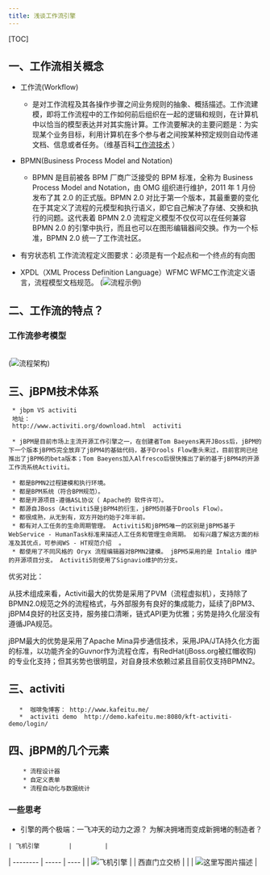 ```yaml
---
title: 浅谈工作流引擎
---
```

[TOC]
## 一、工作流相关概念
  * 工作流(Workflow)
      *   是对工作流程及其各操作步骤之间业务规则的抽象、概括描述。工作流建模，即将工作流程中的工作如何前后组织在一起的逻辑和规则，在计算机中以恰当的模型表达并对其实施计算。工作流要解决的主要问题是：为实现某个业务目标，利用计算机在多个参与者之间按某种预定规则自动传递文档、信息或者任务。（维基百科[工作流技术](https://zh.wikipedia.org/wiki/工作流技术) ）

  * BPMN(Business Process Model and Notation)
    *    BPMN 是目前被各 BPM 厂商广泛接受的 BPM 标准，全称为 Business Process Model and Notation，由 OMG 组织进行维护，2011 年 1 月份发布了其 2.0 的正式版。BPMN 2.0 对比于第一个版本，其最重要的变化在于其定义了流程的元模型和执行语义，即它自己解决了存储、交换和执行的问题。这代表着 BPMN 2.0 流程定义模型不仅仅可以在任何兼容 BPMN 2.0 的引擎中执行，而且也可以在图形编辑器间交换。作为一个标准，BPMN 2.0 统一了工作流社区。
  * 有穷状态机
  	工作流流程定义图要求：必须是有一个起点和一个终点的有向图
  	
  * XPDL（XML Process Definition Language）WFMC 
  WFMC工作流定义语言，流程模型文档规范。
  (![流程示例](http://img.blog.csdn.net/20151228065630522))
  
## 二、工作流的特点？

### 工作流参考模型
<br/>(![流程架构](http://img.blog.csdn.net/20151228065316082))

## 三、jBPM技术体系

     * jbpm VS activiti
     地址：
     http://www.activiti.org/download.html  activiti

     * jBPM是目前市场上主流开源工作引擎之一，在创建者Tom Baeyens离开JBoss后，jBPM的下一个版本jBPM5完全放弃了jBPM4的基础代码，基于Drools Flow重头来过，目前官网已经推出了jBPM6的beta版本；Tom Baeyens加入Alfresco后很快推出了新的基于jBPM4的开源工作流系统Activiti。

     * 都是BPMN2过程建模和执行环境。
     * 都是BPM系统（符合BPM规范）。
     * 都是开源项目-遵循ASL协议（ Apache的 软件许可）。
     * 都源自JBoss（Activiti5是jBPM4的衍生，jBPM5则基于Drools Flow）。
     * 都很成熟，从无到有，双方开始约始于2年半前。
     * 都有对人工任务的生命周期管理。 Activiti5和jBPM5唯一的区别是jBPM5基于WebService - HumanTask标准来描述人工任务和管理生命周期。 如有兴趣了解这方面的标准及其优点，可参阅WS - HT规范介绍  。
     * 都使用了不同风格的 Oryx 流程编辑器对BPMN2建模。 jBPM5采用的是 Intalio 维护的开源项目分支。 Activiti5则使用了Signavio维护的分支。


优劣对比：

从技术组成来看，Activiti最大的优势是采用了PVM（流程虚拟机），支持除了BPMN2.0规范之外的流程格式，与外部服务有良好的集成能力，延续了jBPM3、jBPM4良好的社区支持，服务接口清晰，链式API更为优雅；劣势是持久化层没有遵循JPA规范。

jBPM最大的优势是采用了Apache Mina异步通信技术，采用JPA/JTA持久化方面的标准，以功能齐全的Guvnor作为流程仓库，有RedHat(jBoss.org被红帽收购)的专业化支持；但其劣势也很明显，对自身技术依赖过紧且目前仅支持BPMN2。

## 三、activiti
       *  咖啡兔博客： http://www.kafeitu.me/
       *  activiti demo  http://demo.kafeitu.me:8080/kft-activiti-demo/login/

## 四、jBPM的几个元素
        * 流程设计器
        * 自定义表单
        * 流程自动化与数据统计
   

###  一些思考
  *  引擎的两个极端：一飞冲天的动力之源？  为解决拥堵而变成新拥堵的制造者？
   
    | 飞机引擎        |         | 
   | --------   | -----       | ----       |
   |  ![飞机引擎](http://img.blog.csdn.net/20151228065159929) | 
    | 西直门立交桥        |         |
   | ![这里写图片描述](http://img.blog.csdn.net/20151228065548780)  |  


